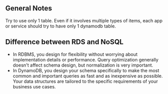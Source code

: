 ## General Notes

Try to use only 1 table. Even if it involves multiple types of items, each app or service should try to have only 1 dynamodb table.



## Difference between RDS and NoSQL
- In RDBMS, you design for flexibility without worrying about implementation details or performance. Query optimization generally doesn't affect schema design, but normalization is very important.
- In DynamoDB, you design your schema specifically to make the most common and important queries as fast and as inexpensive as possible. Your data structures are tailored to the specific requirements of your business use cases.